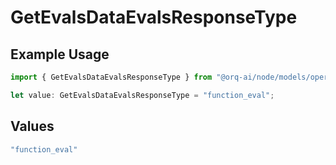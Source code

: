# GetEvalsDataEvalsResponseType

## Example Usage

```typescript
import { GetEvalsDataEvalsResponseType } from "@orq-ai/node/models/operations";

let value: GetEvalsDataEvalsResponseType = "function_eval";
```

## Values

```typescript
"function_eval"
```